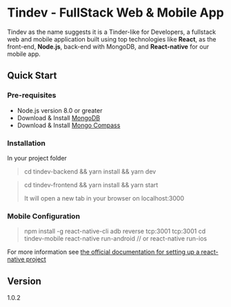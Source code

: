 # Tindev - FullStack Web & Mobile App

Tindev as the name suggests it is a Tinder-like for Developers, a fullstack web and mobile application built using top technologies like **React**, as the front-end, **Node.js**, back-end with MongoDB, and **React-native** for our mobile app.

## Quick Start

### Pre-requisites

- Node.js version 8.0 or greater
- Download & Install [MongoDB](https://www.mongodb.com/download-center)
- Download & Install [Mongo Compass](https://www.mongodb.com/products/compass)

### Installation

In your project folder

> cd tindev-backend && yarn install && yarn dev

> cd tindev-frontend && yarn install && yarn start
>
> It will open a new tab in your browser on localhost:3000

### Mobile Configuration

> npm install -g react-native-cli
> adb reverse tcp:3001 tcp:3001
> cd tindev-mobile
> react-native run-android // or react-native run-ios

For more information see [the official documentation for setting up a react-native project](https://facebook.github.io/react-native/docs/getting-started.html)

## Version

1.0.2
